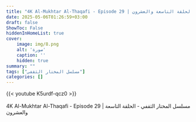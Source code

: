 ```yaml
---
title: "4K Al-Mukhtar Al-Thaqafi - Episode 29 | مسلسل المختار الثقفي - الحلقة التاسعة والعشرون"
date: 2025-05-06T01:26:59+03:00
draft: false
ShowToc: False
hiddenInHomeList: true
cover:
    image: img/8.png
    alt: 'صورة'
    caption: ''
    hidden: true
summary: ""
tags: ["مسلسل المختار الثقفي"]
categories: []
---
```


{{< youtube K5urdf-qcz0 >}}  
<br>
4K Al-Mukhtar Al-Thaqafi - Episode 29 | مسلسل المختار الثقفي - الحلقة التاسعة والعشرون
